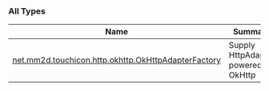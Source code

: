 

### All Types

| Name | Summary |
|---|---|
| [net.mm2d.touchicon.http.okhttp.OkHttpAdapterFactory](../net.mm2d.touchicon.http.okhttp/-ok-http-adapter-factory/index.md) | Supply HttpAdapter powered by OkHttp |
